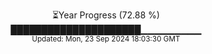 <p align="center">
⏳Year Progress (72.88 %)<br>
█████████████████████▁▁▁▁▁▁▁▁▁ <br>
<sub>Updated: Mon, 23 Sep 2024 18:03:30 GMT</sub>
</p>

